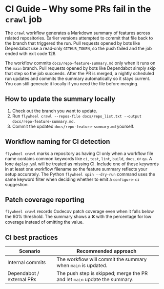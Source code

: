 # CI Guide – Why some PRs fail in the `crawl` job

The `crawl` workflow generates a Markdown summary of features across related repositories. Earlier versions attempted to commit that file back to the branch that triggered the run. Pull requests opened by bots like Dependabot use a read‑only `GITHUB_TOKEN`, so the push failed and the job ended with exit code 128.

The workflow commits `docs/repo-feature-summary.md` only when it runs on the `main` branch. Pull requests opened by bots like Dependabot simply skip that step so the job succeeds. After the PR is merged, a nightly scheduled run updates and commits the summary automatically so it stays current. You can still generate it locally if you need the file before merging.

## How to update the summary locally
1. Check out the branch you want to update.
2. Run `flywheel crawl --repos-file docs/repo_list.txt --output docs/repo-feature-summary.md`.
3. Commit the updated `docs/repo-feature-summary.md` yourself.

## Workflow naming for CI detection
`flywheel crawl` marks a repository as having CI only when a workflow file
name contains common keywords like `ci`, `test`, `lint`, `build`, `docs`, or
`qa`. A lone `deploy.yml` will be treated as missing CI. Include one of these
keywords in at least one workflow filename so the feature summary reflects your
setup accurately. The Python `flywheel spin --dry-run` command uses the same
keyword filter when deciding whether to emit a `configure-ci` suggestion.

## Patch coverage reporting
`flywheel crawl` records Codecov patch coverage even when it falls below the
90% threshold. The summary shows a ❌ with the percentage for low coverage
instead of omitting the value.

## CI best practices
| Scenario | Recommended approach |
|----------|---------------------|
| Internal commits | The workflow will commit the summary when `main` is updated. |
| Dependabot / external PRs | The push step is skipped; merge the PR and let `main` update the summary. |
